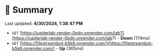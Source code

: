 # 📖 Summary
Last updated: **4/30/2024, 1:38:47 PM**

- `GET` [https://jupiterlab-render-0pdn.onrender.com/lab?](https://jupiterlab-render-0pdn.onrender.com/lab?) - **Down** (174ms)
- `GET` [https://filestreambot-b5k6.onrender.com/](https://filestreambot-b5k6.onrender.com/) - **Up** (365ms)
